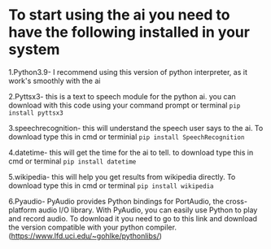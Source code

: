 # To start using the ai you need to have the following installed in your system
1.Python3.9- I recommend using this version of python interpreter, as it work's smoothly with the ai

2.Pyttsx3- this is a text to speech module for the python ai. you can download with this code using your command prompt or terminal `pip install pyttsx3`

3.speechrecognition- this will understand the speech user says to the ai. To download type this in cmd or terminial `pip install SpeechRecognition`

4.datetime- this will get the time for the ai to tell. to download type this in cmd or terminal `pip install datetime`

5.wikipedia- this will help you get results from wikipedia directly. To download type this in cmd or terminal `pip install wikipedia`

6.Pyaudio- PyAudio provides Python bindings for PortAudio, the cross-platform audio I/O library. With PyAudio, you can easily use Python to play and record audio. To download it you need to go to this link and download the version compatible with your python compiler. (https://www.lfd.uci.edu/~gohlke/pythonlibs/)
